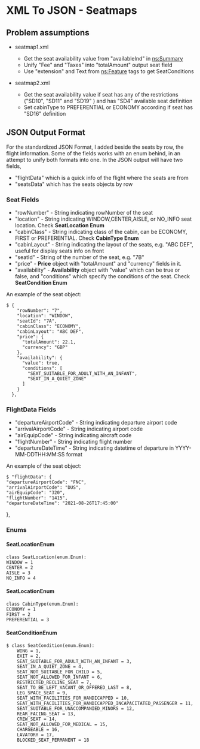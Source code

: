 # XML To JSON - Seatmaps

## Problem assumptions

 * seatmap1.xml 
    - Get the seat availability value from "availableInd" in <ns:Summary>
    - Unify "Fee" and "Taxes" into "totalAmount" output seat field
    - Use "extension" and Text from <ns:Feature> tags to get SeatConditions
 
 
 * seatmap2.xml 
    - Get the seat availability value if seat has any of the restrictions ("SD10", "SD11" and "SD19" ) and has "SD4" available seat definition
    - Set cabinType to PREFERENTIAL or ECONOMY according if seat has "SD16" definition

## JSON Output Format
  For the standardized JSON Format, I added beside the seats by row, the flight information.
  Some of the fields works with an enum behind, in an attempt to unify both formats into one.
  In the JSON output will have two fields, 
  - "flightData" which is a quick info of the flight where the seats are from
  - "seatsData" which has the seats objects by row


  ### Seat Fields
   - "rowNumber" - String indicating rowNumber of the seat
   - "location" - String indicating WINDOW,CENTER,AISLE, or NO_INFO seat location. Check **SeatLocation Enum**
   - "cabinClass" - String indicating class of the cabin, can be ECONOMY, FIRST or PREFERENTIAL. Check **CabinType Enum**
   - "cabinLayout" - String indicating the layout of the seats, e.g. "ABC DEF", useful for display seats info on front
   - "seatId" - String of the number of the seat, e.g. "7B"
   - "price" - **Price** object with "totalAmount" and "currency" fields in it.
   - "availability" -  **Availability** object with "value" which can be true or false, and "conditions" which specify the conditions of the seat. Check **SeatCondition Enum**
  
  An example of the seat object:
  
  
    $ {
        "rowNumber": "7",
        "location": "WINDOW",
        "seatId": "7A",
        "cabinClass": "ECONOMY",
        "cabinLayout": "ABC DEF",
        "price": {
          "totalAmount": 22.1,
          "currency": "GBP"
        },
        "availability": {
          "value": true,
          "conditions": [
            "SEAT_SUITABLE_FOR_ADULT_WITH_AN_INFANT",
            "SEAT_IN_A_QUIET_ZONE"
          ]
        }
      },
   
### FlightData Fields
   - "departureAirportCode" - String indicating departure airport code
   - "arrivalAirportCode" - String indicating airport code
   - "airEquipCode" - String indicating aircraft code
   - "flightNumber" - String indicating flight number
   - "departureDateTime" - String indicating datetime of departure in YYYY-MM-DDTHH:MM:SS format
  
  An example of the seat object:
  
  
    $ "flightData": {
    "departureAirportCode": "FNC",
    "arrivalAirportCode": "DUS",
    "airEquipCode": "320",
    "flightNumber": "1415",
    "departureDateTime": "2021-08-26T17:45:00"
  },

### Enums

#### SeatLocationEnum
    class SeatLocation(enum.Enum):
    WINDOW = 1
    CENTER = 2
    AISLE = 3
    NO_INFO = 4
    
#### SeatLocationEnum
    class CabinType(enum.Enum):
    ECONOMY = 1
    FIRST = 2
    PREFERENTIAL = 3

#### SeatConditionEnum
    $ class SeatCondition(enum.Enum):
        WING = 1,
        EXIT = 2,
        SEAT_SUITABLE_FOR_ADULT_WITH_AN_INFANT = 3,
        SEAT_IN_A_QUIET_ZONE = 4,
        SEAT_NOT_SUITABLE_FOR_CHILD = 5,
        SEAT_NOT_ALLOWED_FOR_INFANT = 6,
        RESTRICTED_RECLINE_SEAT = 7,
        SEAT_TO_BE_LEFT_VACANT_OR_OFFERED_LAST = 8,
        LEG_SPACE_SEAT = 9,
        SEAT_WITH_FACILITIES_FOR_HANDICAPPED = 10,
        SEAT_WITH_FACILITIES_FOR_HANDICAPPED_INCAPACITATED_PASSENGER = 11,
        SEAT_SUITABLE_FOR_UNACCOMPANIED_MINORS = 12,
        REAR_FACING_SEAT = 13,
        CREW_SEAT = 14,
        SEAT_NOT_ALLOWED_FOR_MEDICAL = 15,
        CHARGEABLE = 16,
        LAVATORY = 17,
        BLOCKED_SEAT_PERMANENT = 18

